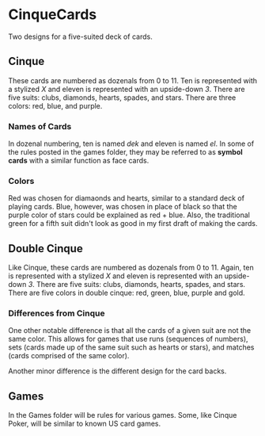 # CinqueCards

Two designs for a five-suited deck of cards.

## Cinque

These cards are numbered as dozenals from 0 to 11. Ten is represented with a stylized *X* and eleven is represented with an upside-down *3*. There are five suits: clubs, diamonds, hearts, spades, and stars. There are three colors: red, blue, and purple.

### Names of Cards
In dozenal numbering, ten is named *dek* and eleven is named *el*. In some of the rules posted in the games folder, they may be referred to as **symbol cards** with a similar function as face cards.

### Colors
Red was chosen for diamaonds and hearts, similar to a standard deck of playing cards. Blue, however, was chosen in place of black so that the purple color of stars could be explained as red + blue. Also, the traditional green for a fifth suit didn't look as good in my first draft of making the cards.

## Double Cinque
Like Cinque, these cards are numbered as dozenals from 0 to 11. Again, ten is represented with a stylized *X* and eleven is represented with an upside-down *3*. There are five suits: clubs, diamonds, hearts, spades, and stars. There are five colors in double cinque: red, green, blue, purple and gold.

### Differences from Cinque
One other notable difference is that all the cards of a given suit are not the same color. This allows for games that use runs (sequences of numbers), sets (cards made up of the same suit such as hearts or stars), and matches (cards comprised of the same color).

Another minor difference is the different design for the card backs.

## Games
In the Games folder will be rules for various games. Some, like Cinque Poker, will be similar to known US card games.
